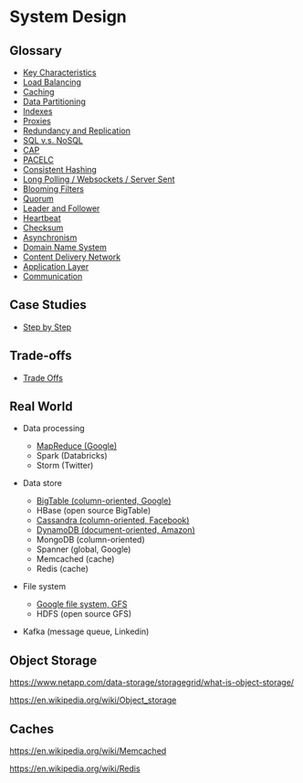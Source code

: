 # System Design

## Glossary
-   [Key Characteristics](./characteristics.md) 
-   [Load Balancing](./load_balancing.md)
-   [Caching](./caching.md)
-   [Data Partitioning](./partition.md)
-   [Indexes](./indexes.md)
-   [Proxies](./proxies.md)
-   [Redundancy and Replication](./redundancy.md)
-   [SQL v.s. NoSQL](./sql.md)
-   [CAP](./cap.md)
-   [PACELC](./pacelc.md)
-   [Consistent Hashing](./consistent.md)
-   [Long Polling / Websockets / Server Sent](./polling.md)
-   [Blooming Filters](./blooming.md)
-   [Quorum](./quorum.md)
-   [Leader and Follower](./leader.md)
-   [Heartbeat](./heartbeat.md)
-   [Checksum](./checksum.md)
-   [Asynchronism](./async.md)
-   [Domain Name System](./dns.md)
-   [Content Delivery Network](./cdn.md)
-   [Application Layer](./application.md)
-   [Communication](./communication.md)

## Case Studies
-   [Step by Step](./guide.md)

## Trade-offs
-   [Trade Offs](./trade.md)

## Real World
-   Data processing
    -   [MapReduce (Google)](https://research.google.com/archive/mapreduce-osdi04.pdf)
    -   Spark (Databricks)
    -   Storm (Twitter)

-   Data store
    -   [BigTable (column-oriented, Google)](https://research.google.com/archive/bigtable-osdi06.pdf)
    -   HBase (open source BigTable)
    -   [Cassandra (column-oriented, Facebook)](http://www.cl.cam.ac.uk/~ey204/teaching/ACS/R212_2014_2015/papers/lakshman_ladis_2009.pdf)
    -   [DynamoDB (document-oriented, Amazon)](https://www.amazon.science/publications/dynamo-amazons-highly-available-key-value-store)
    -   MongoDB (column-oriented)
    -   Spanner (global, Google)
    -   Memcached (cache)
    -   Redis (cache)

-   File system
    -   [Google file system, GFS](https://research.google/pubs/pub51/)
    -   HDFS (open source GFS)

-   Kafka (message queue, Linkedin)

## Object Storage

https://www.netapp.com/data-storage/storagegrid/what-is-object-storage/

https://en.wikipedia.org/wiki/Object_storage

## Caches
https://en.wikipedia.org/wiki/Memcached

https://en.wikipedia.org/wiki/Redis

